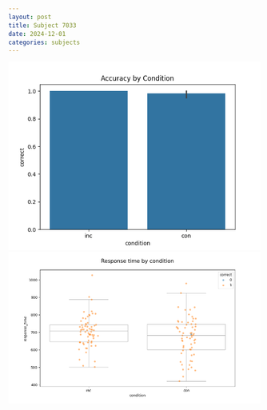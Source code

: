 ```yaml
---
layout: post
title: Subject 7033
date: 2024-12-01
categories: subjects
---
```


![](data/7033/run-16/7033_NF_acc.png)
![](data/7033/run-16/7033_NF_rt.png)
